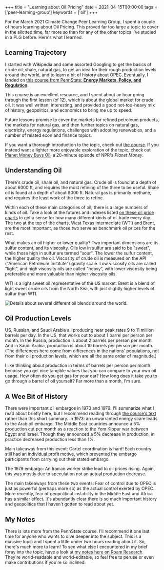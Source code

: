 +++
title = "Learning about Oil Pricing"
date = 2021-04-15T00:00:00
tags = ['peer-learning-group']
keywords = ['oil']
+++

For the March 2021 Climate Change Peer Learning Group, I spent a couple of hours learning about Oil Pricing. This proved far too large a topic to cover in the allotted time, far more so than for any of the other topics I've studied in a PLG before. Here's what I learned.

## Learning Trajectory

I started with Wikipedia and some assorted Googling to get the basics of crude oil, shale, natural gas, to get an idea for their rough production levels around the world, and to learn a bit of history about OPEC. Eventually, I landed on [this course from PennState: **Energy Markets, Policy, and Regulation**](https://www.e-education.psu.edu/eme801/).

This course is an excellent resource, and I spent about an hour going through the first lesson (of 12), which is about the global market for crude oil. It was well written, interesting, and provided a good not-too-heavy mix of history, geopolitics, and economics to bring me up to speed.

Future lessons promise to cover the markets for refined petroleum products, the markets for natural gas, and then further topics on natural gas, electricity, energy regulations, challenges with adopting renewables, and a number of related econ and finance topics.

If you want a thorough introduction to the topic, check out [the course](https://www.e-education.psu.edu/eme801/).
If you instead want a lighter more enjoyable exploration of the topic, check out [Planet Money Buys Oil](https://www.npr.org/sections/money/2016/08/26/491342091/planet-money-buys-oil), a 20-minute episode of NPR's *Planet Money*.

## Understanding Oil

There's crude oil, shale oil, and natural gas. Crude oil is found at a depth of about 6000 ft, and requires the most refining of the three to be useful. Shale oil is found at a depth of about 9000 ft. Natural gas is primarily methane, and requires the least work of the three to refine.

Within each of these main categories of oil, there is a large numbers of kinds of oil. Take a look at the futures and indexes listed [on these oil price charts](https://oilprice.com/oil-price-charts/) to get a sense for how many different kinds of oil trade every day. The two at the top of the charts, West Texas Intermediate (WTI) and Brent, are the most important, as those two serve as benchmark oil prices for the rest.

What makes an oil higher or lower quality? Two important dimensions are its sulfur content, and its viscosity. Oils low in sulfur are said to be "sweet", while those high in sulfur are termed "sour". The lower the sulfur content, the higher quality the oil. Viscosity of crude oil is measured on the API ("American Petroleum Institute") gravity scale. Low viscosity oils are called "light", and high viscosity oils are called "heavy", with lower viscosity being preferable and more valuable than higher viscosity oils.

WTI is a light sweet oil representative of the US market. Brent is a blend of light sweet crude oils from the North Sea, with just slightly higher levels of sulfur than WTI.

![Details about several different oil blends around the world.](https://firebasestorage.googleapis.com/v0/b/firescript-577a2.appspot.com/o/imgs%2Fapp%2Fplayground%2F-WMfNd5Pis.png?alt=media&token=f9149939-7126-438b-8487-4de6a601529c)

## Oil Production Levels

US, Russian, and Saudi Arabia all producing near peak rates 9 to 11 million barrels per day.
In the US, that works out to about 1 barrel per person per month.
In the Russia, production is about 2 barrels per person per month.
And in Saudi Arabia, production is about 10 barrels per person per month.
(The differences here come from differences in the nations' populations, not from their oil production levels, which are all the same order of magnitude.)

I like thinking about production in terms of barrels per person per month because you get nice tangible values that you can compare to your own oil usage. How often do you get gas for your car? How long does it take you to go through a barrel of oil yourself? Far more than a month, I'm sure.

## A Wee Bit of History

There were important oil embargos in 1973 and 1979. I'll summarize what I read about briefly here, but I recommend reading through [the course's text](https://www.e-education.psu.edu/eme801/) rather than this short summary.
In 1973: an unwarranted energy scare leads to the Arab oil embargo. The Middle East countries announce a 5% production cut per month as a reaction to the Yom Kippur war between Egypt and Israel. Though they announced a 5% decrease in production, in practice decreased production less than 1%.

Main takeaway from this event: Cartel coordination is hard! Each country still had an individual profit motive, which prevented the embargo participants from carrying out their stated embargo.

The 1979 embargo: An Iranian worker strike lead to oil prices rising. Again, this was mostly due to speculation not an actual production decrease.

The main takeaways from these two events:  Fear of control due to OPEC is just as powerful (perhaps more so) as the actual control exerted by OPEC. More recently, fear of geopolitical instability in the Middle East and Africa has a similar effect. It's abundantly clear there is so much important history and geopolitics that I haven't gotten to read about yet.

## My Notes

There is lots more from the PennState course. I'll recommend it one last time for anyone who wants to dive deeper into the subject. This is a massive topic and I spent a little under two hours reading about it. So, there's much more to learn! To see what else I encountered in my brief foray into the topic, have a look at [my notes here on Roam Research](https://roamresearch.com/#/app/commons-db/page/5AnRSW3BW). They're world-readable and world-editable, so feel free to peruse or even make contributions if you're so inclined.
